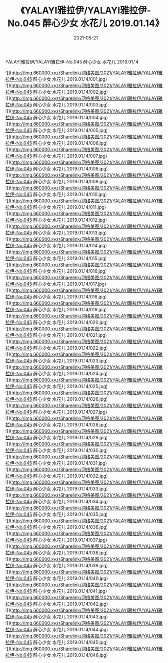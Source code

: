 ﻿---
layout: post
title:  《YALAYI雅拉伊/YALAYI雅拉伊-No.045 醉心少女 水花儿 2019.01.14》
date:   2021-05-21
img: http://img.660000.xyz/Sharelink/网络美图/2021/YALAYI雅拉伊/YALAYI雅拉伊-No.045 醉心少女 水花儿 2019.01.14/000.jpg
categories: [美女, 清纯, 唯美]
---

YALAYI雅拉伊/YALAYI雅拉伊-No.045 醉心少女 水花儿 2019.01.14

 ![](http://img.660000.xyz/Sharelink/网络美图/2021/YALAYI雅拉伊/YALAYI雅拉伊-No.045 醉心少女 水花儿 2019.01.14/001.jpg) <br>![](http://img.660000.xyz/Sharelink/网络美图/2021/YALAYI雅拉伊/YALAYI雅拉伊-No.045 醉心少女 水花儿 2019.01.14/002.jpg) <br>![](http://img.660000.xyz/Sharelink/网络美图/2021/YALAYI雅拉伊/YALAYI雅拉伊-No.045 醉心少女 水花儿 2019.01.14/003.jpg) <br>![](http://img.660000.xyz/Sharelink/网络美图/2021/YALAYI雅拉伊/YALAYI雅拉伊-No.045 醉心少女 水花儿 2019.01.14/004.jpg) <br>![](http://img.660000.xyz/Sharelink/网络美图/2021/YALAYI雅拉伊/YALAYI雅拉伊-No.045 醉心少女 水花儿 2019.01.14/005.jpg) <br>![](http://img.660000.xyz/Sharelink/网络美图/2021/YALAYI雅拉伊/YALAYI雅拉伊-No.045 醉心少女 水花儿 2019.01.14/006.jpg) <br>![](http://img.660000.xyz/Sharelink/网络美图/2021/YALAYI雅拉伊/YALAYI雅拉伊-No.045 醉心少女 水花儿 2019.01.14/007.jpg) <br>![](http://img.660000.xyz/Sharelink/网络美图/2021/YALAYI雅拉伊/YALAYI雅拉伊-No.045 醉心少女 水花儿 2019.01.14/008.jpg) <br>![](http://img.660000.xyz/Sharelink/网络美图/2021/YALAYI雅拉伊/YALAYI雅拉伊-No.045 醉心少女 水花儿 2019.01.14/009.jpg) <br>![](http://img.660000.xyz/Sharelink/网络美图/2021/YALAYI雅拉伊/YALAYI雅拉伊-No.045 醉心少女 水花儿 2019.01.14/010.jpg) <br>![](http://img.660000.xyz/Sharelink/网络美图/2021/YALAYI雅拉伊/YALAYI雅拉伊-No.045 醉心少女 水花儿 2019.01.14/011.jpg) <br>![](http://img.660000.xyz/Sharelink/网络美图/2021/YALAYI雅拉伊/YALAYI雅拉伊-No.045 醉心少女 水花儿 2019.01.14/012.jpg) <br>![](http://img.660000.xyz/Sharelink/网络美图/2021/YALAYI雅拉伊/YALAYI雅拉伊-No.045 醉心少女 水花儿 2019.01.14/013.jpg) <br>![](http://img.660000.xyz/Sharelink/网络美图/2021/YALAYI雅拉伊/YALAYI雅拉伊-No.045 醉心少女 水花儿 2019.01.14/014.jpg) <br>![](http://img.660000.xyz/Sharelink/网络美图/2021/YALAYI雅拉伊/YALAYI雅拉伊-No.045 醉心少女 水花儿 2019.01.14/015.jpg) <br>![](http://img.660000.xyz/Sharelink/网络美图/2021/YALAYI雅拉伊/YALAYI雅拉伊-No.045 醉心少女 水花儿 2019.01.14/016.jpg) <br>![](http://img.660000.xyz/Sharelink/网络美图/2021/YALAYI雅拉伊/YALAYI雅拉伊-No.045 醉心少女 水花儿 2019.01.14/017.jpg) <br>![](http://img.660000.xyz/Sharelink/网络美图/2021/YALAYI雅拉伊/YALAYI雅拉伊-No.045 醉心少女 水花儿 2019.01.14/018.jpg) <br>![](http://img.660000.xyz/Sharelink/网络美图/2021/YALAYI雅拉伊/YALAYI雅拉伊-No.045 醉心少女 水花儿 2019.01.14/019.jpg) <br>![](http://img.660000.xyz/Sharelink/网络美图/2021/YALAYI雅拉伊/YALAYI雅拉伊-No.045 醉心少女 水花儿 2019.01.14/020.jpg) <br>![](http://img.660000.xyz/Sharelink/网络美图/2021/YALAYI雅拉伊/YALAYI雅拉伊-No.045 醉心少女 水花儿 2019.01.14/021.jpg) <br>![](http://img.660000.xyz/Sharelink/网络美图/2021/YALAYI雅拉伊/YALAYI雅拉伊-No.045 醉心少女 水花儿 2019.01.14/022.jpg) <br>![](http://img.660000.xyz/Sharelink/网络美图/2021/YALAYI雅拉伊/YALAYI雅拉伊-No.045 醉心少女 水花儿 2019.01.14/023.jpg) <br>![](http://img.660000.xyz/Sharelink/网络美图/2021/YALAYI雅拉伊/YALAYI雅拉伊-No.045 醉心少女 水花儿 2019.01.14/024.jpg) <br>![](http://img.660000.xyz/Sharelink/网络美图/2021/YALAYI雅拉伊/YALAYI雅拉伊-No.045 醉心少女 水花儿 2019.01.14/025.jpg) <br>![](http://img.660000.xyz/Sharelink/网络美图/2021/YALAYI雅拉伊/YALAYI雅拉伊-No.045 醉心少女 水花儿 2019.01.14/026.jpg) <br>![](http://img.660000.xyz/Sharelink/网络美图/2021/YALAYI雅拉伊/YALAYI雅拉伊-No.045 醉心少女 水花儿 2019.01.14/027.jpg) <br>![](http://img.660000.xyz/Sharelink/网络美图/2021/YALAYI雅拉伊/YALAYI雅拉伊-No.045 醉心少女 水花儿 2019.01.14/028.jpg) <br>![](http://img.660000.xyz/Sharelink/网络美图/2021/YALAYI雅拉伊/YALAYI雅拉伊-No.045 醉心少女 水花儿 2019.01.14/029.jpg) <br>![](http://img.660000.xyz/Sharelink/网络美图/2021/YALAYI雅拉伊/YALAYI雅拉伊-No.045 醉心少女 水花儿 2019.01.14/030.jpg) <br>![](http://img.660000.xyz/Sharelink/网络美图/2021/YALAYI雅拉伊/YALAYI雅拉伊-No.045 醉心少女 水花儿 2019.01.14/031.jpg) <br>![](http://img.660000.xyz/Sharelink/网络美图/2021/YALAYI雅拉伊/YALAYI雅拉伊-No.045 醉心少女 水花儿 2019.01.14/032.jpg) <br>![](http://img.660000.xyz/Sharelink/网络美图/2021/YALAYI雅拉伊/YALAYI雅拉伊-No.045 醉心少女 水花儿 2019.01.14/033.jpg) <br>![](http://img.660000.xyz/Sharelink/网络美图/2021/YALAYI雅拉伊/YALAYI雅拉伊-No.045 醉心少女 水花儿 2019.01.14/034.jpg) <br>![](http://img.660000.xyz/Sharelink/网络美图/2021/YALAYI雅拉伊/YALAYI雅拉伊-No.045 醉心少女 水花儿 2019.01.14/035.jpg) <br>![](http://img.660000.xyz/Sharelink/网络美图/2021/YALAYI雅拉伊/YALAYI雅拉伊-No.045 醉心少女 水花儿 2019.01.14/036.jpg) <br>![](http://img.660000.xyz/Sharelink/网络美图/2021/YALAYI雅拉伊/YALAYI雅拉伊-No.045 醉心少女 水花儿 2019.01.14/037.jpg) <br>![](http://img.660000.xyz/Sharelink/网络美图/2021/YALAYI雅拉伊/YALAYI雅拉伊-No.045 醉心少女 水花儿 2019.01.14/038.jpg) <br>![](http://img.660000.xyz/Sharelink/网络美图/2021/YALAYI雅拉伊/YALAYI雅拉伊-No.045 醉心少女 水花儿 2019.01.14/039.jpg) <br>![](http://img.660000.xyz/Sharelink/网络美图/2021/YALAYI雅拉伊/YALAYI雅拉伊-No.045 醉心少女 水花儿 2019.01.14/040.jpg) <br>![](http://img.660000.xyz/Sharelink/网络美图/2021/YALAYI雅拉伊/YALAYI雅拉伊-No.045 醉心少女 水花儿 2019.01.14/041.jpg) <br>![](http://img.660000.xyz/Sharelink/网络美图/2021/YALAYI雅拉伊/YALAYI雅拉伊-No.045 醉心少女 水花儿 2019.01.14/042.jpg) <br>![](http://img.660000.xyz/Sharelink/网络美图/2021/YALAYI雅拉伊/YALAYI雅拉伊-No.045 醉心少女 水花儿 2019.01.14/043.jpg) <br>![](http://img.660000.xyz/Sharelink/网络美图/2021/YALAYI雅拉伊/YALAYI雅拉伊-No.045 醉心少女 水花儿 2019.01.14/044.jpg) <br>![](http://img.660000.xyz/Sharelink/网络美图/2021/YALAYI雅拉伊/YALAYI雅拉伊-No.045 醉心少女 水花儿 2019.01.14/045.jpg) <br>![](http://img.660000.xyz/Sharelink/网络美图/2021/YALAYI雅拉伊/YALAYI雅拉伊-No.045 醉心少女 水花儿 2019.01.14/046.jpg) <br>